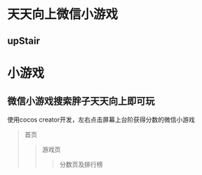 天天向上微信小游戏
===
upStair
---
# 小游戏
## 微信小游戏搜索胖子天天向上即可玩
使用cocos creator开发，左右点击屏幕上台阶获得分数的微信小游戏
>首页
>>游戏页
>>>分数页及排行榜
